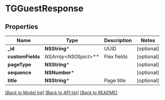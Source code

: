 # TGGuestResponse

## Properties
Name | Type | Description | Notes
------------ | ------------- | ------------- | -------------
**_id** | **NSString*** | UUID | [optional] 
**customFields** | **NSArray&lt;NSObject*&gt;*** | Flex fields | [optional] 
**pageType** | **NSString*** |  | [optional] 
**sequence** | **NSNumber*** |  | [optional] 
**title** | **NSString*** | Page title | [optional] 

[[Back to Model list]](../README.md#documentation-for-models) [[Back to API list]](../README.md#documentation-for-api-endpoints) [[Back to README]](../README.md)


